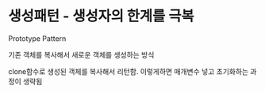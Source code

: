 # 생성패턴 - 생성자의 한계를 극복

Prototype Pattern

기존 객체를 복사해서 새로운 객체를 생성하는 방식

clone함수로 생성된 객체를 복사해서 리턴함.
이렇게하면 매개변수 넣고 초기화하는 과정이 생략됨 